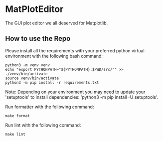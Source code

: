 # MatPlotEditor

The GUI plot editor we all deserved for Matplotlib.

## How to use the Repo

Please install all the requirements with your preferred python virtual environment with the following bash command:

```console
python3 -m venv venv
echo "export PYTHONPATH="${PYTHONPATH}:$PWD/src/"" >> ./venv/bin/activate
source venv/bin/activate
python3 -m pip install -r requirements.txt
```

Note: Depending on your environment you may need to update your 'setuptools' to install dependencies: 'python3 -m pip install -U setuptools'.

Run formatter with the following command:

```console
make format
```

Run lint with the following command:

```console
make lint
```

